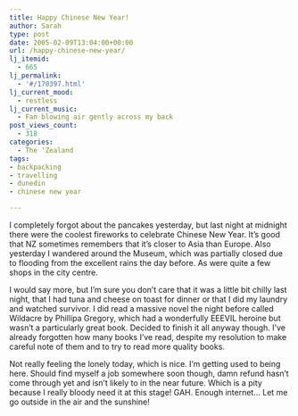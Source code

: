 ```yaml
---
title: Happy Chinese New Year!
author: Sarah
type: post
date: 2005-02-09T13:04:00+00:00
url: /happy-chinese-new-year/
lj_itemid:
  - 665
lj_permalink:
  - '#/170397.html'
lj_current_mood:
  - restless
lj_current_music:
  - Fan blowing air gently across my back
post_views_count:
  - 318
categories:
  - The 'Zealand
tags:
- backpacking
- travelling
- dunedin
- chinese new year

---
```

I completely forgot about the pancakes yesterday, but last night at midnight there were the coolest fireworks to celebrate Chinese New Year. It&#8217;s good that NZ sometimes remembers that it&#8217;s closer to Asia than Europe. Also yesterday I wandered around the Museum, which was partially closed due to flooding from the excellent rains the day before. As were quite a few shops in the city centre.

I would say more, but I&#8217;m sure you don&#8217;t care that it was a little bit chilly last night, that I had tuna and cheese on toast for dinner or that I did my laundry and watched survivor. I did read a massive novel the night before called Wildacre by Phillipa Gregory, which had a wonderfully EEEVIL heroine but wasn&#8217;t a particularly great book. Decided to finish it all anyway though. I&#8217;ve already forgotten how many books I&#8217;ve read, despite my resolution to make careful note of them and to try to read more quality books.

Not really feeling the lonely today, which is nice. I&#8217;m getting used to being here. Should find myself a job somewhere soon though, damn refund hasn&#8217;t come through yet and isn&#8217;t likely to in the near future. Which is a pity because I really bloody need it at this stage! GAH. Enough internet&#8230; Let me go outside in the air and the sunshine!
